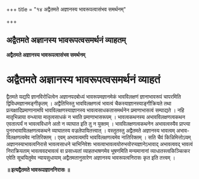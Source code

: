 +++
title = "१४ अद्वैतमते अज्ञानस्य भावरूपत्वासंभव समर्थनम्"

+++


## अद्वैतमते अज्ञानस्य भावरूपत्वसमर्थनं व्याहतम्

**अद्वैतमते अज्ञानस्य भावरूपत्वासंभव समर्थनम्**

# अद्वैतमते अज्ञानस्य भावरूपत्वसमर्थनं व्याहतं 

द्वैतमते यद्यपि ज्ञानविरोधित्वेन अज्ञानपदबोध्यं भावरूपमज्ञानमेकं भावविलक्षणं ज्ञानाभावरूपं चापरमिति द्विविधमज्ञानमङ्गीकृतम् । अद्वैतिभिस्तु भावविलक्षणत्वं भावत्वं चैकस्याज्ञानस्याङ्गीक्रियते तथा प्रत्यक्षादिप्रमाणानामपि भावविलक्षणस्याज्ञानस्य भावत्वसाधकतासमर्थनेन प्रमाणाभासत्वं सम्पाद्यते । नहि मातृभिन्नाया वन्ध्याया मातृत्वसाधकं न भवति प्रमाणाभासरूपम् । भावत्वकथनस्य अभावविलक्षणत्वकथन एवतात्पर्यं न भावत्वविधाने अतो न व्याघात इति तु न युक्तम् । भावविलक्षणत्वकथनेन अभावत्वस्यैव प्राप्त्या पुनरभावाविलक्षणत्वकथने व्याघातस्य वज्रलेपायितत्त्वात् । वस्तुतस्तु अद्वैतमते अज्ञानस्य भावत्वम् अभाव- विलक्षणत्वमेव नातिरिक्तम् । एवम् अभावत्वमपि भावविलक्षणत्वमेव नातिरिक्तम् । सति चैवं किन्निमित्तोऽयम् अज्ञानस्याभावत्वनिरासे भावत्वसाधने चाभिनिवेशः भावत्वाभावत्वयोरुभयोरप्यज्ञानेऽभावाद् अभावत्ववद् भावत्वं निराक्रियताम् भावत्ववदभावत्वं वा प्रसाध्यतां व्याहतभाषणमेव भूषणमिति मन्यमानानां व्याधातस्त्वकिञ्चित्कर एवेति सूचयितुमेव न्यायसुधायाम् अद्वैतमतानुसारेण अज्ञानस्य भावरूपत्वनिरासः कृत इति तत्त्वम् ।

**॥ इत्यद्वैतमते भावरूपाज्ञाननिरासः ॥**

